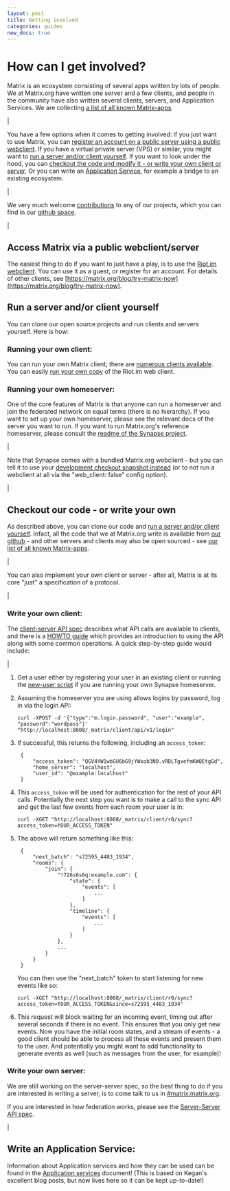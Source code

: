 ```yaml
---
layout: post
title: Getting involved
categories: guides
new_docs: true
---
```


# How can I get involved?
Matrix is an ecosystem consisting of several apps written by lots of people. We at Matrix.org have written one server and a few clients, and people in the community have also written several clients, servers, and Application Services. We are collecting [a list of all known Matrix-apps](https://matrix.org/blog/try-matrix-now/).

|

You have a few options when it comes to getting involved: if you just want to use Matrix, you can [register an account on a public server using a public webclient](#reg). If you have a virtual private server (VPS) or similar, you might want to [run a server and/or client yourself](#run). If you want to look under the hood, you can [checkout the code and modify it - or write your own client or server](#checkout). Or you can write an [Application Service](#as), for example a bridge to an existing ecosystem.

|

We very much welcome [contributions](https://github.com/matrix-org/synapse/blob/master/CONTRIBUTING.rst) to any of our projects, which you can find in our [github space](https://github.com/matrix-org/).

|

<a class="anchor" id="reg"></a>

## Access Matrix via a public webclient/server

The easiest thing to do if you want to just have a play, is to use the [Riot.im
webclient](https://riot.im). You can use it as a guest, or register for an
account. For details of other clients, see
[https://matrix.org/blog/try-matrix-now](https://matrix.org/blog/try-matrix-now).

<a class="anchor" id="run"></a>

## Run a server and/or client yourself

You can clone our open source projects and run clients and servers yourself. Here is how:

### Running your own client:

You can run your own Matrix client; there are [numerous clients
available](https://matrix.org/blog/try-matrix-now/). You can easily [run your
own copy](https://github.com/vector-im/vector-web#getting-started) of the
Riot.im web client.

### Running your own homeserver:

One of the core features of Matrix is that anyone can run a homeserver and join the federated network on equal terms (there is no hierarchy). If you want to set up your own homeserver, please see the relevant docs of the server you want to run. If you want to run Matrix.org's reference homeserver, please consult the [readme of the Synapse project](https://github.com/matrix-org/synapse/blob/master/README.rst).

|

Note that Synapse comes with a bundled Matrix.org webclient - but you can tell it to use your [development checkout snapshot instead](https://github.com/matrix-org/matrix-angular-sdk#matrix-angular-sdk) (or to not run a webclient at all via the "web_client: false" config option).

|

<a class="anchor" id="checkout"></a>

## Checkout our code - or write your own

As described above, you can clone our code and [run a server and/or client yourself](#run). Infact, all the code that we at Matrix.org write is available from [our github](http://github.com/matrix-org) - and other servers and clients may also be open sourced - see [our list of all known Matrix-apps](https://matrix.org/blog/try-matrix-now/).

|

You can also implement your own client or server - after all, Matrix is at its core "just" a specification of a protocol.

|

### Write your own client:

The [client-server API
spec](https://matrix.org/docs/spec/client_server/latest.html) describes what API
calls are available to clients, and there is a [HOWTO
guide](https://matrix.org/docs/guides/client-server.html) which provides an
introduction to using the API along with some common operations. A quick
step-by-step guide would include:

|

1. Get a user either by registering your user in an existing client or running the [new-user script](https://github.com/matrix-org/synapse/blob/master/scripts/register_new_matrix_user) if you are running your own Synapse homeserver.

2. Assuming the homeserver you are using allows logins by password, log in via the login API:

   ```
   curl -XPOST -d '{"type":"m.login.password", "user":"example", "password":"wordpass"}' "http://localhost:8008/_matrix/client/api/v1/login"
   ```

3. If successful, this returns the following, including an `access_token`:

        {
            "access_token": "QGV4YW1wbGU6bG9jYWxob3N0.vRDLTgxefmKWQEtgGd",
            "home_server": "localhost",
            "user_id": "@example:localhost"
        }

4. This ``access_token`` will be used for authentication for the rest of your API calls. Potentially the next step you want is to make a call to the sync API and get the last few events from each room your user is in:

   ```
   curl -XGET "http://localhost:8008/_matrix/client/r0/sync?access_token=YOUR_ACCESS_TOKEN"
   ```

5. The above will return something like this:

        {
            "next_batch": "s72595_4483_1934",
            "rooms": {
                "join": {
                    "!726s6s6q:example.com": {
                        "state": {
                            "events": [
                                ...
                            ]
                        },
                        "timeline": {
                            "events": [
                                ...
                            ]
                        }
                    },
                    ...
                }
            }
        }


   You can then use the "next_batch" token to start listening for new events like so:

   ```
   curl -XGET "http://localhost:8008/_matrix/client/r0/sync?access_token=YOUR_ACCESS_TOKEN&since=s72595_4483_1934"
   ```

6. This request will block waiting for an incoming event, timing out after several seconds if there is no event. This ensures that you only get new events. Now you have the initial room states, and a stream of events - a good client should be able to process all these events and present them to the user. And potentially you might want to add functionality to generate events as well (such as messages from the user, for example)!

### Write your own server:

We are still working on the server-server spec, so the best thing to do if you are interested in writing a server, is to come talk to us in [#matrix:matrix.org](https://matrix.to/#/#matrix:matrix.org).

If you are interested in how federation works, please see the [Server-Server API spec](https://matrix.org/docs/spec/server_server/unstable.html).

|

<a class="anchor" id="as"></a>

## Write an Application Service:

Information about Application services and how they can be used can be found in the [Application services](./application_services.html) document! (This is based on Kegan's excellent blog posts, but now lives here so it can be kept up-to-date!)
